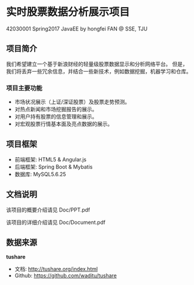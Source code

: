 # 实时股票数据分析展示项目
42030001 Spring2017 JavaEE by hongfei FAN @ SSE, TJU

## 项目简介

我们希望建立一个基于新浪财经的轻量级股票数据显示和分析网络平台。 但是，我们将丢弃一些冗余信息，并结合一些新技术，例如数据挖掘，机器学习和仓库。 

### 项目主要功能

- 市场状况展示（上证/深证股票）及股票走势预测。
- 对热点新闻和市场挖掘报告的展示。
- 对用户持有股票的信息管理和展示。
- 对宏观股票行情基本面及亮点数据的展示。

## 项目框架

- 前端框架: HTML5 & Angular.js
- 后端框架: Spring Boot & Mybatis
- 数据库: MySQL5.6.25

## 文档说明

该项目的概要介绍请见 Doc/PPT.pdf

该项目的详细介绍请见 Doc/Document.pdf

## 数据来源

**tushare**
- 文档: http://tushare.org/index.html
- Github: https://github.com/waditu/tushare
